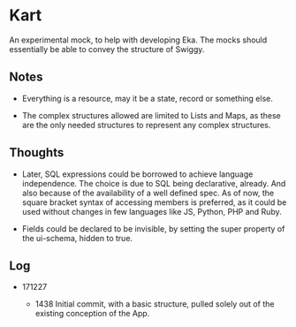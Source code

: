 Kart
====

  An experimental mock, to help with developing Eka. The mocks should essentially be able to convey the structure of Swiggy.

Notes
-----

* Everything is a resource, may it be a state, record or something else.

* The complex structures allowed are limited to Lists and Maps, as these are the only needed structures to represent any complex structures.

Thoughts
--------

* Later, SQL expressions could be borrowed to achieve language independence. The choice is due to SQL being declarative, already. And also because of the availability of a well defined spec. As of now, the square bracket syntax of accessing members is preferred, as it could be used without changes in few languages like JS, Python, PHP and Ruby.

* Fields could be declared to be invisible, by setting the super property of the ui-schema, hidden to true.

Log
---

* 171227

  * 1438  Initial commit, with a basic structure, pulled solely out of the existing conception of the App.
